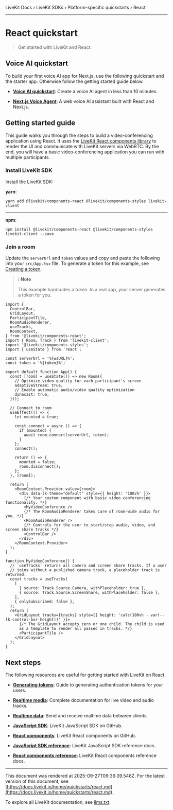 LiveKit Docs › LiveKit SDKs › Platform-specific quickstarts › React

---

# React quickstart

> Get started with LiveKit and React.

## Voice AI quickstart

To build your first voice AI app for Next.js, use the following quickstart and the starter app. Otherwise follow the getting started guide below.

- **[Voice AI quickstart](https://docs.livekit.io/agents/start/voice-ai.md)**: Create a voice AI agent in less than 10 minutes.

- **[Next.js Voice Agent](https://github.com/livekit-examples/agent-starter-react)**: A web voice AI assistant built with React and Next.js.

## Getting started guide

This guide walks you through the steps to build a video-conferencing application using React. It uses the [LiveKit React components library](https://docs.livekit.io/reference/components/react.md) to render the UI and communicate with LiveKit servers via WebRTC. By the end, you will have a basic video-conferencing application you can run with multiple participants.

### Install LiveKit SDK

Install the LiveKit SDK:

**yarn**:

```shell
yarn add @livekit/components-react @livekit/components-styles livekit-client

```

---

**npm**:

```shell
npm install @livekit/components-react @livekit/components-styles livekit-client --save

```

### Join a room

Update the `serverUrl` and `token` values and copy and paste the following into your `src/App.tsx` file. To generate a token for this example, see [Creating a token](https://docs.livekit.io/home/get-started/authentication.md#creating-a-token).

> ℹ️ **Note**
> 
> This example hardcodes a token. In a real app, your server generates a token for you.

```tsx
import {
  ControlBar,
  GridLayout,
  ParticipantTile,
  RoomAudioRenderer,
  useTracks,
  RoomContext,
} from '@livekit/components-react';
import { Room, Track } from 'livekit-client';
import '@livekit/components-styles';
import { useState } from 'react';

const serverUrl = '%{wsURL}%';
const token = '%{token}%';

export default function App() {
  const [room] = useState(() => new Room({
    // Optimize video quality for each participant's screen
    adaptiveStream: true,
    // Enable automatic audio/video quality optimization
    dynacast: true,
  }));

  // Connect to room
  useEffect(() => {
    let mounted = true;
    
    const connect = async () => {
      if (mounted) {
        await room.connect(serverUrl, token);
      }
    };
    connect();

    return () => {
      mounted = false;
      room.disconnect();
    };
  }, [room]);

  return (
    <RoomContext.Provider value={room}>
      <div data-lk-theme="default" style={{ height: '100vh' }}>
        {/* Your custom component with basic video conferencing functionality. */}
        <MyVideoConference />
        {/* The RoomAudioRenderer takes care of room-wide audio for you. */}
        <RoomAudioRenderer />
        {/* Controls for the user to start/stop audio, video, and screen share tracks */}
        <ControlBar />
      </div>
    </RoomContext.Provider>
  );
}

function MyVideoConference() {
  // `useTracks` returns all camera and screen share tracks. If a user
  // joins without a published camera track, a placeholder track is returned.
  const tracks = useTracks(
    [
      { source: Track.Source.Camera, withPlaceholder: true },
      { source: Track.Source.ScreenShare, withPlaceholder: false },
    ],
    { onlySubscribed: false },
  );
  return (
    <GridLayout tracks={tracks} style={{ height: 'calc(100vh - var(--lk-control-bar-height))' }}>
      {/* The GridLayout accepts zero or one child. The child is used
      as a template to render all passed in tracks. */}
      <ParticipantTile />
    </GridLayout>
  );
}

```

## Next steps

The following resources are useful for getting started with LiveKit on React.

- **[Generating tokens](https://docs.livekit.io/home/server/generating-tokens.md)**: Guide to generating authentication tokens for your users.

- **[Realtime media](https://docs.livekit.io/home/client/tracks.md)**: Complete documentation for live video and audio tracks.

- **[Realtime data](https://docs.livekit.io/home/client/data.md)**: Send and receive realtime data between clients.

- **[JavaScript SDK](https://github.com/livekit/client-sdk-js)**: LiveKit JavaScript SDK on GitHub.

- **[React components](https://github.com/livekit/components-js)**: LiveKit React components on GitHub.

- **[JavaScript SDK reference](https://docs.livekit.io/reference/client-sdk-js.md)**: LiveKit JavaScript SDK reference docs.

- **[React components reference](https://docs.livekit.io/reference/components/react.md)**: LiveKit React components reference docs.

---

This document was rendered at 2025-09-27T09:36:39.548Z.
For the latest version of this document, see [https://docs.livekit.io/home/quickstarts/react.md](https://docs.livekit.io/home/quickstarts/react.md).

To explore all LiveKit documentation, see [llms.txt](https://docs.livekit.io/llms.txt).